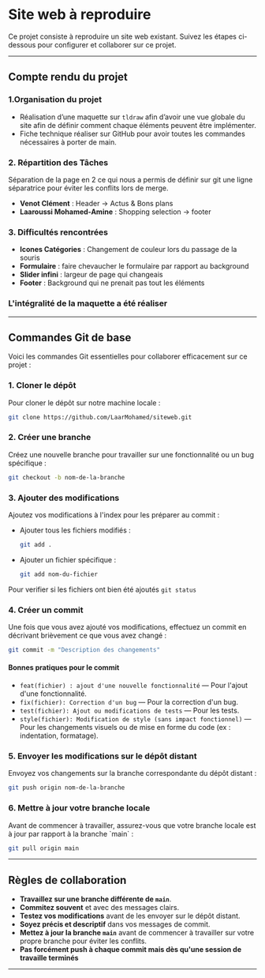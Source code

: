 # Site web à reproduire

Ce projet consiste à reproduire un site web existant. Suivez les étapes ci-dessous pour configurer et collaborer sur ce projet.

---

## Compte rendu du projet


### 1.Organisation du projet 
- Réalisation d’une maquette sur `tldraw` afin d’avoir une vue globale du site afin de définir comment chaque éléments peuvent être implémenter.
- Fiche technique réaliser sur GitHub pour avoir toutes les commandes nécessaires à porter de main.


### 2. Répartition des Tâches
Séparation de la page en 2 ce qui nous a permis de définir sur git une ligne séparatrice pour éviter les conflits lors de merge.

- **Venot Clément** : Header -> Actus & Bons plans
- **Laaroussi Mohamed-Amine** : Shopping selection -> footer

### 3. Difficultés rencontrées 


- **Icones Catégories** : Changement de couleur lors du passage de la souris 
- **Formulaire** : faire chevaucher le formulaire par rapport au background 
- **Slider infini** : largeur de page qui changeais
- **Footer** : Background qui ne prenait pas tout les éléments

### **L'intégralité de la maquette a été réaliser**

---

## Commandes Git de base

Voici les commandes Git essentielles pour collaborer efficacement sur ce projet :

### 1. Cloner le dépôt
Pour cloner le dépôt sur notre machine locale :
```bash
git clone https://github.com/LaarMohamed/siteweb.git
```

### 2. Créer une branche
Créez une nouvelle branche pour travailler sur une fonctionnalité ou un bug spécifique :
```bash
git checkout -b nom-de-la-branche
```

### 3. Ajouter des modifications
Ajoutez vos modifications à l'index pour les préparer au commit :
- Ajouter tous les fichiers modifiés :  
  ```bash
  git add .
  ```
- Ajouter un fichier spécifique :  
  ```bash
  git add nom-du-fichier
  ```
Pour verifier si les fichiers ont bien été ajoutés `git status`


### 4. Créer un commit
Une fois que vous avez ajouté vos modifications, effectuez un commit en décrivant brièvement ce que vous avez changé :
```bash
git commit -m "Description des changements"
```

#### Bonnes pratiques pour le commit
- `feat(fichier) : ajout d'une nouvelle fonctionnalité` — Pour l'ajout d'une fonctionnalité.
- `fix(fichier): Correction d'un bug` — Pour la correction d'un bug.
- `test(fichier): Ajout ou modifications de tests` — Pour les tests.
- `style(fichier): Modification de style (sans impact fonctionnel)` — Pour les changements visuels ou de mise en forme du code (ex : indentation, formatage).

### 5. Envoyer les modifications sur le dépôt distant
Envoyez vos changements sur la branche correspondante du dépôt distant :
```bash
git push origin nom-de-la-branche
```

### 6. Mettre à jour votre branche locale
Avant de commencer à travailler, assurez-vous que votre branche locale est à jour par rapport à la branche \`main\` :
```bash
git pull origin main
```

---

## Règles de collaboration
- **Travaillez sur une branche différente de `main`**.
- **Commitez souvent** et avec des messages clairs.
- **Testez vos modifications** avant de les envoyer sur le dépôt distant.
- **Soyez précis et descriptif** dans vos messages de commit.
- **Mettez à jour la branche `main`** avant de commencer à travailler sur votre propre branche pour éviter les conflits.
- **Pas forcément push à chaque commit mais dès qu'une session de travaille terminés**
---

